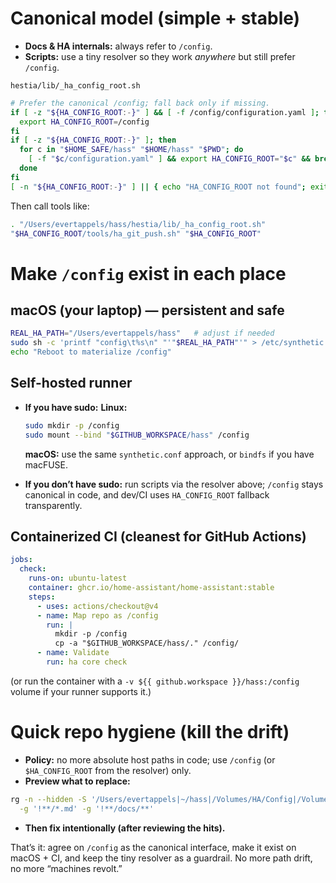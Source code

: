 # Canonical model (simple + stable)

* **Docs & HA internals:** always refer to `/config`.
* **Scripts:** use a tiny resolver so they work *anywhere* but still prefer `/config`.

`hestia/lib/_ha_config_root.sh`

```bash
# Prefer the canonical /config; fall back only if missing.
if [ -z "${HA_CONFIG_ROOT:-}" ] && [ -f /config/configuration.yaml ]; then
  export HA_CONFIG_ROOT=/config
fi
if [ -z "${HA_CONFIG_ROOT:-}" ]; then
  for c in "$HOME_SAFE/hass" "$HOME/hass" "$PWD"; do
    [ -f "$c/configuration.yaml" ] && export HA_CONFIG_ROOT="$c" && break
  done
fi
[ -n "${HA_CONFIG_ROOT:-}" ] || { echo "HA_CONFIG_ROOT not found"; exit 2; }
```

Then call tools like:

```bash
. "/Users/evertappels/hass/hestia/lib/_ha_config_root.sh"
"$HA_CONFIG_ROOT/tools/ha_git_push.sh" "$HA_CONFIG_ROOT"
```

# Make `/config` exist in each place

## macOS (your laptop) — persistent and safe

```bash
REAL_HA_PATH="/Users/evertappels/hass"   # adjust if needed
sudo sh -c 'printf "config\t%s\n" "'"$REAL_HA_PATH"'" > /etc/synthetic.conf'
echo "Reboot to materialize /config"
```

## Self-hosted runner

* **If you have sudo:**
  **Linux:**

  ```bash
  sudo mkdir -p /config
  sudo mount --bind "$GITHUB_WORKSPACE/hass" /config
  ```

  **macOS:** use the same `synthetic.conf` approach, or `bindfs` if you have macFUSE.
* **If you don’t have sudo:** run scripts via the resolver above; `/config` stays canonical in code, and dev/CI uses `HA_CONFIG_ROOT` fallback transparently.

## Containerized CI (cleanest for GitHub Actions)

```yaml
jobs:
  check:
    runs-on: ubuntu-latest
    container: ghcr.io/home-assistant/home-assistant:stable
    steps:
      - uses: actions/checkout@v4
      - name: Map repo as /config
        run: |
          mkdir -p /config
          cp -a "$GITHUB_WORKSPACE/hass/." /config/
      - name: Validate
        run: ha core check
```

(or run the container with a `-v ${{ github.workspace }}/hass:/config` volume if your runner supports it.)

# Quick repo hygiene (kill the drift)

* **Policy:** no more absolute host paths in code; use `/config` (or `$HA_CONFIG_ROOT` from the resolver) only.
* **Preview what to replace:**

```bash
rg -n --hidden -S '/Users/evertappels|~/hass|/Volumes/HA/Config|/Volumes/Config|/n/ha' \
  -g '!**/*.md' -g '!**/docs/**'
```

* **Then fix intentionally (after reviewing the hits).**

That’s it: agree on `/config` as the canonical interface, make it exist on macOS + CI, and keep the tiny resolver as a guardrail. No more path drift, no more “machines revolt.”
